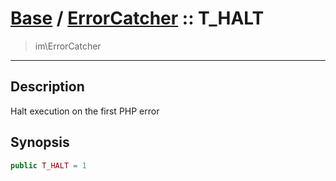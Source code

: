 # [Base](base.md) / [ErrorCatcher](base-ErrorCatcher.md) :: T_HALT
 > im\ErrorCatcher
____

## Description
Halt execution on the first PHP error

## Synopsis
```php
public T_HALT = 1
```
